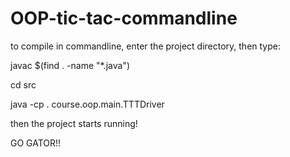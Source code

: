 # OOP-tic-tac-commandline
to compile in commandline, enter the project directory,
then type:

javac $(find . -name "*.java")

cd src

java -cp . course.oop.main.TTTDriver


then the project starts running!

GO GATOR!!
